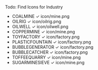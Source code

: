
Todo:
Find Icons for Industry
* COALMINE ✓ icon/mine.png
* OILRIG ✓ icon/oilrig.png
* OILWELL ✓ icon/oilwell.png
* COPPERMINE ✓ icon/mine.png
* TOYFACTORY ✓ icon/factory.png
* PLASTICFOUNTAIN ✓ icon/factory.png
* BUBBLEGENERATOR ✓ icon/factory.png
* BUBBLECATCHER ✓ icon/factory.png
* TOFFEEQUARRY ✓ icon/mine.png
* SUGARMINESIEVE ✓ icon/mine.png
